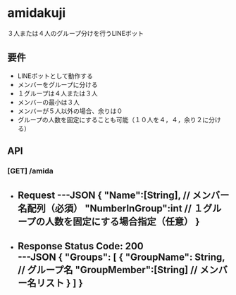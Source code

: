 # amidakuji
３人または４人のグループ分けを行うLINEボット

## 要件
- LINEボットとして動作する
- メンバーをグループに分ける
- １グループは４人または３人
- メンバーの最小は３人
- メンバーが５人以外の場合、余りは０
- グループの人数を固定にすることも可能（１０人を４，４，余り２に分ける）

## API
### [GET] /amida
- Request
    ---JSON
    {
        "Name":[String],  // メンバー名配列（必須）
        "NumberInGroup":int  // １グループの人数を固定にする場合指定（任意）
    }
    ---

- Response
    Status Code: 200     
    ---JSON
        {
            "Groups":
            [
                {
                    "GroupName": String,    // グループ名
                    "GroupMember":[String]  // メンバー名リスト
                }
            ]
        }
    ---
